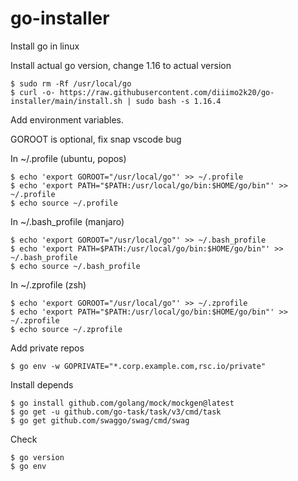 # go-installer
Install go in linux

Install actual go version, change 1.16 to actual version 
    
    $ sudo rm -Rf /usr/local/go
    $ curl -o- https://raw.githubusercontent.com/diiimo2k20/go-installer/main/install.sh | sudo bash -s 1.16.4

Add environment variables.

GOROOT is optional, fix snap vscode bug

In  ~/.profile (ubuntu, popos)

    $ echo 'export GOROOT="/usr/local/go"' >> ~/.profile 
    $ echo 'export PATH="$PATH:/usr/local/go/bin:$HOME/go/bin"' >> ~/.profile
    $ echo source ~/.profile

In  ~/.bash_profile (manjaro)

    $ echo 'export GOROOT="/usr/local/go"' >> ~/.bash_profile 
    $ echo 'export PATH=$PATH:/usr/local/go/bin:$HOME/go/bin"' >> ~/.bash_profile
    $ echo source ~/.bash_profile

In  ~/.zprofile (zsh)

    $ echo 'export GOROOT="/usr/local/go"' >> ~/.zprofile
    $ echo 'export PATH="$PATH:/usr/local/go/bin:$HOME/go/bin"' >> ~/.zprofile
    $ echo source ~/.zprofile
    
Add private repos

    $ go env -w GOPRIVATE="*.corp.example.com,rsc.io/private"

Install depends

    $ go install github.com/golang/mock/mockgen@latest
    $ go get -u github.com/go-task/task/v3/cmd/task
    $ go get github.com/swaggo/swag/cmd/swag

Check 

    $ go version
    $ go env
